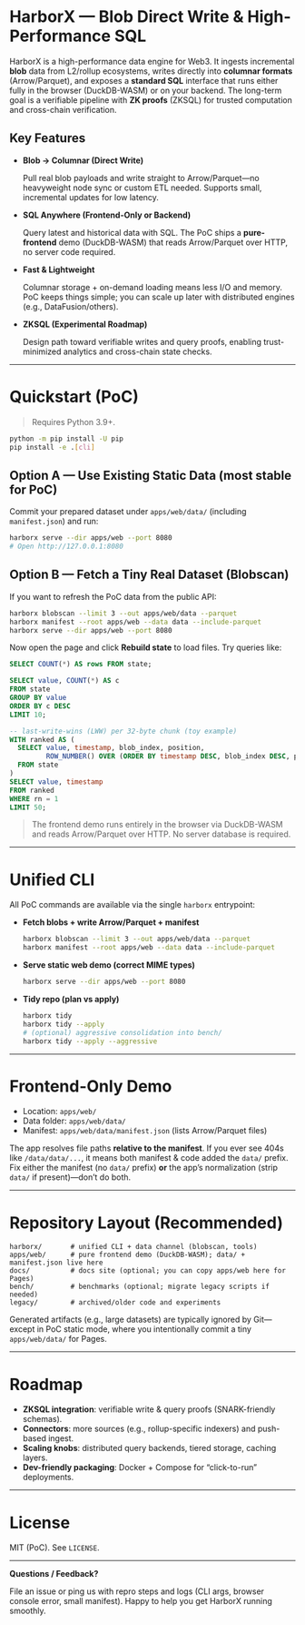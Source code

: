 # HarborX — Blob Direct Write & High-Performance SQL

HarborX is a high-performance data engine for Web3. It ingests incremental **blob** data from L2/rollup ecosystems, writes directly into **columnar formats** (Arrow/Parquet), and exposes a **standard SQL** interface that runs either fully in the browser (DuckDB-WASM) or on your backend. The long-term goal is a verifiable pipeline with **ZK proofs** (ZKSQL) for trusted computation and cross-chain verification.

## Key Features

- **Blob → Columnar (Direct Write)**
    
    Pull real blob payloads and write straight to Arrow/Parquet—no heavyweight node sync or custom ETL needed. Supports small, incremental updates for low latency.
    
- **SQL Anywhere (Frontend-Only or Backend)**
    
    Query latest and historical data with SQL. The PoC ships a **pure-frontend** demo (DuckDB-WASM) that reads Arrow/Parquet over HTTP, no server code required.
    
- **Fast & Lightweight**
    
    Columnar storage + on-demand loading means less I/O and memory. PoC keeps things simple; you can scale up later with distributed engines (e.g., DataFusion/others).
    
- **ZKSQL (Experimental Roadmap)**
    
    Design path toward verifiable writes and query proofs, enabling trust-minimized analytics and cross-chain state checks.
    

---

# Quickstart (PoC)

> Requires Python 3.9+.
> 

```bash
python -m pip install -U pip
pip install -e .[cli]

```

## Option A — Use Existing Static Data (most stable for PoC)

Commit your prepared dataset under `apps/web/data/` (including `manifest.json`) and run:

```bash
harborx serve --dir apps/web --port 8080
# Open http://127.0.0.1:8080

```

## Option B — Fetch a Tiny Real Dataset (Blobscan)

If you want to refresh the PoC data from the public API:

```bash
harborx blobscan --limit 3 --out apps/web/data --parquet
harborx manifest --root apps/web --data data --include-parquet
harborx serve --dir apps/web --port 8080

```

Now open the page and click **Rebuild state** to load files. Try queries like:

```sql
SELECT COUNT(*) AS rows FROM state;

SELECT value, COUNT(*) AS c
FROM state
GROUP BY value
ORDER BY c DESC
LIMIT 10;

-- last-write-wins (LWW) per 32-byte chunk (toy example)
WITH ranked AS (
  SELECT value, timestamp, blob_index, position,
         ROW_NUMBER() OVER (ORDER BY timestamp DESC, blob_index DESC, position DESC) rn
  FROM state
)
SELECT value, timestamp
FROM ranked
WHERE rn = 1
LIMIT 50;

```

> The frontend demo runs entirely in the browser via DuckDB-WASM and reads Arrow/Parquet over HTTP. No server database is required.
> 

---

# Unified CLI

All PoC commands are available via the single `harborx` entrypoint:

- **Fetch blobs + write Arrow/Parquet + manifest**
    
    ```bash
    harborx blobscan --limit 3 --out apps/web/data --parquet
    harborx manifest --root apps/web --data data --include-parquet
    
    ```
    
- **Serve static web demo (correct MIME types)**
    
    ```bash
    harborx serve --dir apps/web --port 8080
    
    ```
    
- **Tidy repo (plan vs apply)**
    
    ```bash
    harborx tidy
    harborx tidy --apply
    # (optional) aggressive consolidation into bench/
    harborx tidy --apply --aggressive
    
    ```
    

---

# Frontend-Only Demo

- Location: `apps/web/`
- Data folder: `apps/web/data/`
- Manifest: `apps/web/data/manifest.json` (lists Arrow/Parquet files)

The app resolves file paths **relative to the manifest**. If you ever see 404s like `/data/data/...`, it means both manifest & code added the `data/` prefix. Fix either the manifest (no `data/` prefix) **or** the app’s normalization (strip `data/` if present)—don’t do both.

---

# Repository Layout (Recommended)

```base
harborx/       # unified CLI + data channel (blobscan, tools)
apps/web/      # pure frontend demo (DuckDB-WASM); data/ + manifest.json live here
docs/          # docs site (optional; you can copy apps/web here for Pages)
bench/         # benchmarks (optional; migrate legacy scripts if needed)
legacy/        # archived/older code and experiments

```

Generated artifacts (e.g., large datasets) are typically ignored by Git—except in PoC static mode, where you intentionally commit a tiny `apps/web/data/` for Pages.

---

# Roadmap

- **ZKSQL integration**: verifiable write & query proofs (SNARK-friendly schemas).
- **Connectors**: more sources (e.g., rollup-specific indexers) and push-based ingest.
- **Scaling knobs**: distributed query backends, tiered storage, caching layers.
- **Dev-friendly packaging**: Docker + Compose for “click-to-run” deployments.

---

# License

MIT (PoC). See `LICENSE`.

---

**Questions / Feedback?**

File an issue or ping us with repro steps and logs (CLI args, browser console error, small manifest). Happy to help you get HarborX running smoothly.